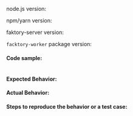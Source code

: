 <!--
Thanks for opening an issue and contributing to this project. Please fill in the
 information below so your issue can be understood and resolved as quickly as possible.
-->

node.js version:

npm/yarn version:

faktory-server version:

`facktory-worker` package version:

#### Code sample:

<!-- fill in here -->
```js

```

#### Expected Behavior:

<!-- fill in here -->

#### Actual Behavior:

<!-- fill in here -->

#### Steps to reproduce the behavior or a test case:

<!-- fill in here -->
